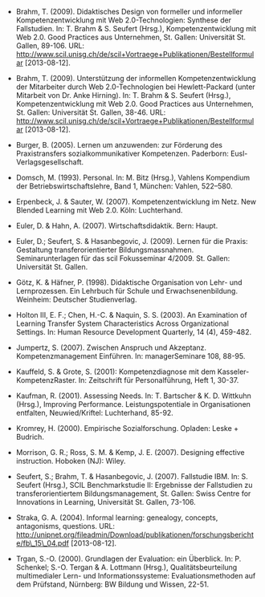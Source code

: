 <!-- filename: 99_Literatur.md -->
<!-- title: Literatur -->

- Brahm, T. (2009). Didaktisches Design von formeller und informeller Kompetenzentwicklung mit Web 2.0-Technologien: Synthese der Fallstudien. In: T. Brahm &amp; S. Seufert (Hrsg.), Kompetenzentwicklung mit Web 2.0. Good Practices aus Unternehmen, St. Gallen: Universität St. Gallen, 89-106. URL: http://www.scil.unisg.ch/de/scil+Vortraege+Publikationen/Bestellformular \[2013-08-12].

- Brahm, T. (2009). Unterstützung der informellen Kompetenzentwicklung der Mitarbeiter durch Web 2.0-Technologien bei Hewlett-Packard (unter Mitarbeit von Dr. Anke Hirning). In: T. Brahm &amp; S. Seufert (Hrsg.), Kompetenzentwicklung mit Web 2.0. Good Practices aus Unternehmen, St. Gallen: Universität St. Gallen, 38-46. URL: http://www.scil.unisg.ch/de/scil+Vortraege+Publikationen/Bestellformular \[2013-08-12].

- Burger, B. (2005). Lernen um anzuwenden: zur Förderung des Praxistransfers sozialkommunikativer Kompetenzen. Paderborn: Eusl-Verlagsgesellschaft.

- Domsch, M. (1993). Personal. In: M. Bitz (Hrsg.), Vahlens Kompendium der Betriebswirtschaftslehre, Band 1, München: Vahlen, 522–580.

- Erpenbeck, J. &amp; Sauter, W. (2007). Kompetenzentwicklung im Netz. New Blended Learning mit Web 2.0. Köln: Luchterhand.

- Euler, D. &amp; Hahn, A. (2007). Wirtschaftsdidaktik. Bern: Haupt.

- Euler, D.; Seufert, S. &amp; Hasanbegovic, J. (2009). Lernen für die Praxis: Gestaltung transferorientierter Bildungsmassnahmen. Seminarunterlagen für das scil Fokusseminar 4/2009. St. Gallen: Universität St. Gallen.

- Götz, K. &amp; Häfner, P. (1998). Didaktische Organisation von Lehr- und Lernprozessen. Ein Lehrbuch für Schule und Erwachsenenbildung. Weinheim: Deutscher Studienverlag.

- Holton III, E. F.; Chen, H.-C. &amp; Naquin, S. S. (2003). An Examination of Learning Transfer System Characteristics Across Organizational Settings. In: Human Resource Development Quarterly, 14 (4), 459-482.

- Jumpertz, S. (2007). Zwischen Anspruch und Akzeptanz. Kompetenzmanagement Einführen. In: managerSeminare 108, 88-95.

- Kauffeld, S. &amp; Grote, S. (2001): Kompetenzdiagnose mit dem Kasseler-KompetenzRaster. In: Zeitschrift für Personalführung, Heft 1, 30-37.

- Kaufman, R. (2001). Assessing Needs. In: T. Bartscher &amp; K. D. Wittkuhn (Hrsg.), Improving Performance. Leistungspotentiale in Organisationen entfalten, Neuwied/Kriftel: Luchterhand, 85-92.

- Kromrey, H. (2000). Empirische Sozialforschung. Opladen: Leske + Budrich.

- Morrison, G. R.; Ross, S. M. &amp; Kemp, J. E. (2007). Designing effective instruction. Hoboken (NJ): Wiley.

- Seufert, S.; Brahm, T. &amp; Hasanbegovic, J. (2007). Fallstudie IBM. In: S. Seufert (Hrsg.), SCIL Benchmarkstudie II: Ergebnisse der Fallstudien zu transferorientiertem Bildungsmanagement, St. Gallen: Swiss Centre for Innovations in Learning, Universität St. Gallen, 73-106.

- Straka, G. A. (2004). Informal learning: genealogy, concepts, antagonisms, questions. URL: http://unipnet.org/fileadmin/Download/publikationen/forschungsberichte/fb\_15\_04.pdf \[2013-08-12].

- Trgan, S.-O. (2000). Grundlagen der Evaluation: ein Überblick. In: P. Schenkel; S.-O. Tergan &amp; A. Lottmann (Hrsg.), Qualitätsbeurteilung multimedialer Lern- und Informationssysteme: Evaluationsmethoden auf dem Prüfstand, Nürnberg: BW Bildung und Wissen, 22-51.
